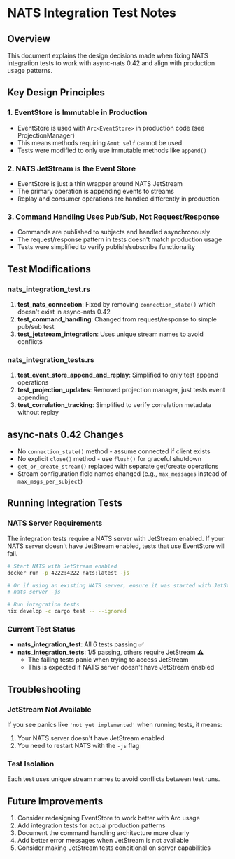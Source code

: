# NATS Integration Test Notes

## Overview
This document explains the design decisions made when fixing NATS integration tests to work with async-nats 0.42 and align with production usage patterns.

## Key Design Principles

### 1. EventStore is Immutable in Production
- EventStore is used with `Arc<EventStore>` in production code (see ProjectionManager)
- This means methods requiring `&mut self` cannot be used
- Tests were modified to only use immutable methods like `append()`

### 2. NATS JetStream is the Event Store
- EventStore is just a thin wrapper around NATS JetStream
- The primary operation is appending events to streams
- Replay and consumer operations are handled differently in production

### 3. Command Handling Uses Pub/Sub, Not Request/Response
- Commands are published to subjects and handled asynchronously
- The request/response pattern in tests doesn't match production usage
- Tests were simplified to verify publish/subscribe functionality

## Test Modifications

### nats_integration_test.rs
1. **test_nats_connection**: Fixed by removing `connection_state()` which doesn't exist in async-nats 0.42
2. **test_command_handling**: Changed from request/response to simple pub/sub test
3. **test_jetstream_integration**: Uses unique stream names to avoid conflicts

### nats_integration_tests.rs
1. **test_event_store_append_and_replay**: Simplified to only test append operations
2. **test_projection_updates**: Removed projection manager, just tests event appending
3. **test_correlation_tracking**: Simplified to verify correlation metadata without replay

## async-nats 0.42 Changes
- No `connection_state()` method - assume connected if client exists
- No explicit `close()` method - use `flush()` for graceful shutdown
- `get_or_create_stream()` replaced with separate get/create operations
- Stream configuration field names changed (e.g., `max_messages` instead of `max_msgs_per_subject`)

## Running Integration Tests

### NATS Server Requirements
The integration tests require a NATS server with JetStream enabled. If your NATS server doesn't have JetStream enabled, tests that use EventStore will fail.

```bash
# Start NATS with JetStream enabled
docker run -p 4222:4222 nats:latest -js

# Or if using an existing NATS server, ensure it was started with JetStream:
# nats-server -js

# Run integration tests
nix develop -c cargo test -- --ignored
```

### Current Test Status
- **nats_integration_test**: All 6 tests passing ✅
- **nats_integration_tests**: 1/5 passing, others require JetStream ⚠️
  - The failing tests panic when trying to access JetStream
  - This is expected if NATS server doesn't have JetStream enabled

## Troubleshooting

### JetStream Not Available
If you see panics like `'not yet implemented'` when running tests, it means:
1. Your NATS server doesn't have JetStream enabled
2. You need to restart NATS with the `-js` flag

### Test Isolation
Each test uses unique stream names to avoid conflicts between test runs.

## Future Improvements
1. Consider redesigning EventStore to work better with Arc usage
2. Add integration tests for actual production patterns
3. Document the command handling architecture more clearly
4. Add better error messages when JetStream is not available
5. Consider making JetStream tests conditional on server capabilities